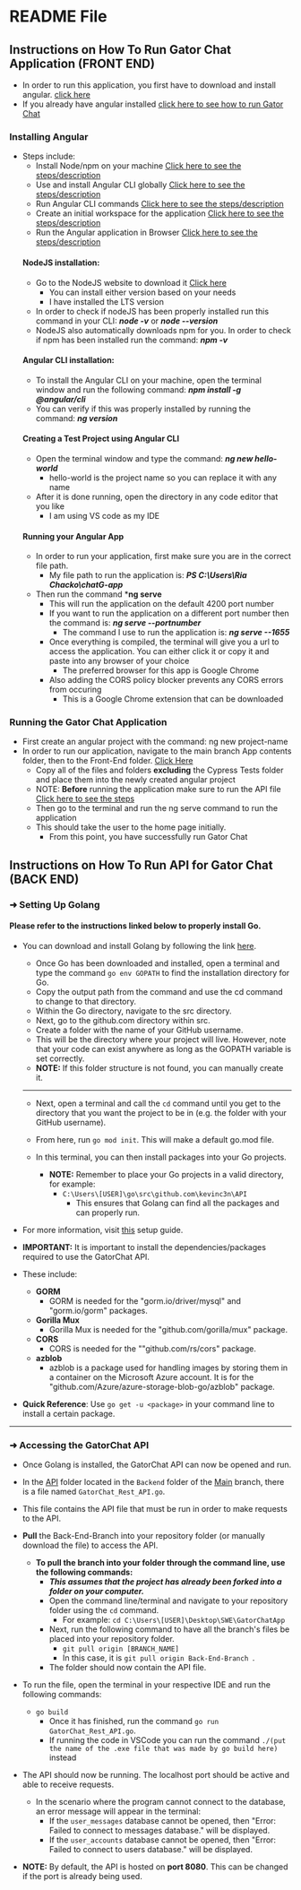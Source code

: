 # README File
## Instructions on How To Run Gator Chat Application (FRONT END)
  - In order to run this application, you first have to download and install angular. [click here](https://github.com/SWEGroup39/GatorChatApp/blob/main/README.md#installing-angular)
  - If you already have angular installed [click here to see how to run Gator Chat](https://github.com/SWEGroup39/GatorChatApp/blob/main/README.md#running-the-gator-chat-application)
  ### Installing Angular
  - Steps include:
    - Install Node/npm on your machine [Click here to see the steps/description](https://github.com/SWEGroup39/GatorChatApp/blob/main/README.md#nodejs-installation)
    - Use and install Angular CLI globally [Click here to see the steps/description](https://github.com/SWEGroup39/GatorChatApp/blob/main/README.md#angular-cli-installation)
    - Run Angular CLI commands [Click here to see the steps/description](https://github.com/SWEGroup39/GatorChatApp/blob/main/README.md#angular-cli-installation)
    - Create an initial workspace for the application [Click here to see the steps/description](https://github.com/SWEGroup39/GatorChatApp/blob/main/README.md#creating-a-test-project-using-angular-cli)
    - Run the Angular application in Browser [Click here to see the steps/description](https://github.com/SWEGroup39/GatorChatApp/blob/main/README.md#running-your-angular-app)
    #### NodeJS installation:
      - Go to the NodeJS website to download it <a href="https://nodejs.org/en">Click here</a>
        - You can install either version based on your needs
        - I have installed the LTS version
      - In order to check if nodeJS has been properly installed run this command in your CLI: ***node -v*** or ***node --version***
      - NodeJS also automatically downloads npm for you. In order to check if npm has been installed run the command: ***npm -v***
    #### Angular CLI installation:
      - To install the Angular CLI on your machine, open the terminal window and run the following command: ***npm install -g @angular/cli***
      - You can verify if this was properly installed by running the command: ***ng version***
    #### Creating a Test Project using Angular CLI  
      - Open the terminal window and type the command: ***ng new hello-world***
        - hello-world is the project name so you can replace it with any name
      - After it is done running, open the directory in any code editor that you like
        - I am using VS code as my IDE
    #### Running your Angular App
      - In order to run your application, first make sure you are in the correct file path. 
        - My file path to run the application is: ***PS C:\Users\Ria Chacko\chatG-app***
      - Then run the command ***ng serve**
        - This will run the application on the default 4200 port number
        - If you want to run the application on a different port number then the command is: ***ng serve --portnumber***
          - The command I use to run the application is: ***ng serve --1655***
        - Once everything is compiled, the terminal will give you a url to access the application. You can either click it or copy it and paste into any browser of your choice
          - The preferred browser for this app is Google Chrome
        - Also adding the CORS policy blocker prevents any CORS errors from occuring 
          - This is a Google Chrome extension that can be downloaded
          
  ### Running the Gator Chat Application
   - First create an angular project with the command: ng new project-name
   - In order to run our application, navigate to the main branch App contents folder, then to the Front-End folder. <a href="https://github.com/SWEGroup39/GatorChatApp/tree/main/App_Contents/FrontEnd">Click Here</a>
     - Copy all of the files and folders **excluding** the Cypress Tests folder and place them into the newly created angular project
     - NOTE: **Before** running the application make sure to run the API file [Click here to see the steps](https://github.com/SWEGroup39/GatorChatApp/blob/main/README.md#instructions-on-how-to-run-api-for-gator-chat-back-end)
     - Then go to the terminal and run the ng serve command to run the application
     - This should take the user to the home page initially.
       - From this point, you have successfully run Gator Chat
       
## Instructions on How To Run API for Gator Chat (BACK END)

### ➜ Setting Up Golang

#### Please refer to the instructions linked below to properly install Go.
- You can download and install Golang by following the link [here](https://go.dev/doc/install).
  - Once Go has been downloaded and installed, open a terminal and type the command ```go env GOPATH``` to find the installation directory for Go.
  - Copy the output path from the command and use the cd command to change to that directory.
  - Within the Go directory, navigate to the src directory.
  - Next, go to the github.com directory within src.
  - Create a folder with the name of your GitHub username.
  - This will be the directory where your project will live. However, note that your code can exist anywhere as long as the GOPATH variable is set correctly.
  - **NOTE:** If this folder structure is not found, you can manually create it.
  <hr>
  
   - Next, open a terminal and call the ```cd``` command until you get to the directory that you want the project to be in (e.g. the folder with your GitHub username). 
   - From here, run ```go mod init```. This will make a default go.mod file.
    - In this terminal, you can then install packages into your Go projects.

      - **NOTE:** Remember to place your Go projects in a valid directory, for example:
          - ```C:\Users\[USER]\go\src\github.com\kevinc3n\API```
              - This ensures that Golang can find all the packages and can properly run.

- For more information, visit [this](https://github.com/rb-uf/swe-project/blob/main/docs/go-setup.md) setup guide.

- **IMPORTANT:** It is important to install the dependencies/packages required to use the GatorChat API.

- These include:
  - **GORM**
      - GORM is needed for the "gorm.io/driver/mysql" and "gorm.io/gorm" packages.
  - **Gorilla Mux**
    - Gorilla Mux is needed for the "github.com/gorilla/mux" package.
  - **CORS**
    - CORS is needed for the ""github.com/rs/cors" package.
  - **azblob**
    - azblob is a package used for handling images by storing them in a container on the Microsoft Azure account. It is for the "github.com/Azure/azure-storage-blob-go/azblob" package.

- **Quick Reference**: Use ```go get -u <package>``` in your command line to install a certain package.

---
### ➜ Accessing the GatorChat API

- Once Golang is installed, the GatorChat API can now be opened and run.

- In the [API](https://github.com/SWEGroup39/GatorChatApp/tree/main/App_Contents/BackEnd/API) folder located in the ```Backend``` folder of the [Main](https://github.com/SWEGroup39/GatorChatApp/tree/main) branch, there is a file named ```GatorChat_Rest_API.go```.
- This file contains the API file that must be run in order to make requests to the API.
- **Pull** the Back-End-Branch into your repository folder (or manually download the file) to access the API.
    - **To pull the branch into your folder through the command line, use the following commands:**
        - _**This assumes that the project has already been forked into a folder on your computer.**_
        - Open the command line/terminal and navigate to your repository folder using the ```cd``` command.
            - For example: ```cd C:\Users\[USER]\Desktop\SWE\GatorChatApp```
        - Next, run the following command to have all the branch's files be placed into your repository folder.
            - ```git pull origin [BRANCH_NAME] ```
            - In this case, it is ```git pull origin Back-End-Branch ```.
        - The folder should now contain the API file.

- To run the file, open the terminal in your respective IDE and run the following commands:
    - ```go build```
        - Once it has finished, run the command ```go run GatorChat_Rest_API.go```.
        - If running the code in VSCode you can run the command ```./(put the name of the .exe file that was made by go build here)``` instead
- The API should now be running. The localhost port should be active and able to receive requests.
    - In the scenario where the program cannot connect to the database, an error message will appear in the terminal:
        - If the ```user_messages``` database cannot be opened, then "Error: Failed to connect to messages database." will be displayed.
        - If the ```user_accounts``` database cannot be opened, then "Error: Failed to connect to users database." will be displayed.
- **NOTE:** By default, the API is hosted on **port 8080**. This can be changed if the port is already being used.

